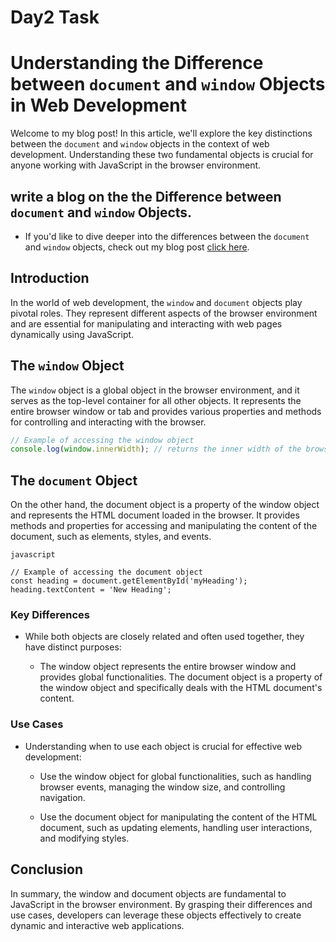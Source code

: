 # Day2 Task

# Understanding the Difference between `document` and `window` Objects in Web Development

Welcome to my blog post! In this article, we'll explore the key distinctions between the `document` and `window` objects in the context of web development. Understanding these two fundamental objects is crucial for anyone working with JavaScript in the browser environment.

## write a blog on the the Difference between `document` and `window` Objects.

  - If you'd like to dive deeper into the differences between the `document` and `window` objects, check out my blog post [click here](https://medium.com/@yahinisekar/exploring-the-difference-between-window-and-document-objects-7f3deccaec96).



## Introduction

In the world of web development, the `window` and `document` objects play pivotal roles. They represent different aspects of the browser environment and are essential for manipulating and interacting with web pages dynamically using JavaScript.

## The `window` Object

The `window` object is a global object in the browser environment, and it serves as the top-level container for all other objects. It represents the entire browser window or tab and provides various properties and methods for controlling and interacting with the browser.

```javascript
// Example of accessing the window object
console.log(window.innerWidth); // returns the inner width of the browser window
```
## The `document` Object
 
 On the other hand, the document object is a property of the window object and represents the HTML document loaded in the browser. It provides methods and properties for accessing and manipulating the content of the document, such as elements, styles, and events.
```
javascript

// Example of accessing the document object
const heading = document.getElementById('myHeading');
heading.textContent = 'New Heading';
```
 ### Key Differences
 
  - While both objects are closely related and often used together, they have distinct purposes:

     - The window object represents the entire browser window and provides global functionalities.
The document object is a property of the window object and specifically deals with the HTML document's content.

### Use Cases

- Understanding when to use each object is crucial for effective web development:

   - Use the window object for global functionalities, such as handling browser events, managing the window size, and controlling navigation.
   
   - Use the document object for manipulating the content of the HTML document, such as updating elements, handling user interactions, and modifying styles.

## Conclusion

   In summary, the window and document objects are fundamental to JavaScript in the browser environment. By grasping their differences and use cases, developers can leverage these objects effectively to create dynamic and interactive web applications.







